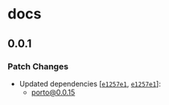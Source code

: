 # docs

## 0.0.1

### Patch Changes

- Updated dependencies [[`e1257e1`](https://github.com/ithacaxyz/porto/commit/e1257e17db8f766aa6c206c74cd77cf317349ba1), [`e1257e1`](https://github.com/ithacaxyz/porto/commit/e1257e17db8f766aa6c206c74cd77cf317349ba1)]:
  - porto@0.0.15
